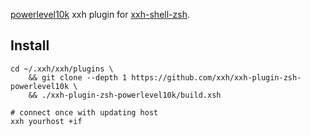 [powerlevel10k](https://github.com/romkatv/powerlevel10k) xxh plugin for [xxh-shell-zsh](https://github.com/xxh/xxh-shell-zsh).

## Install
```
cd ~/.xxh/xxh/plugins \
    && git clone --depth 1 https://github.com/xxh/xxh-plugin-zsh-powerlevel10k \
    && ./xxh-plugin-zsh-powerlevel10k/build.xsh
    
# connect once with updating host
xxh yourhost +if
```
